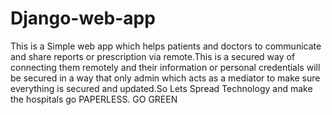 # Django-web-app

This is a Simple web app which helps patients and doctors to communicate and share reports or prescription via remote.This is a secured way of connecting them remotely and their information or personal credentials will be secured in a way that only admin which acts as a mediator to make sure everything is secured and updated.So Lets Spread Technology and make the hospitals go PAPERLESS. GO GREEN
